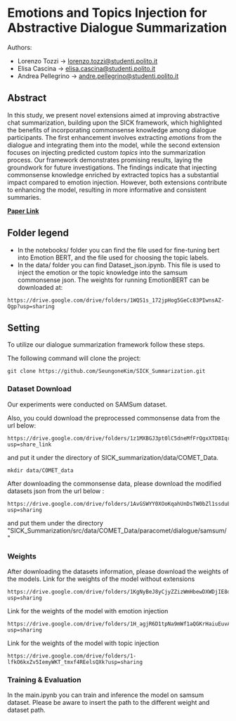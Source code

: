 # Emotions and Topics Injection for Abstractive Dialogue Summarization
Authors:
- Lorenzo Tozzi -> lorenzo.tozzi@studenti.polito.it
- Elisa Cascina -> elisa.cascina@studenti.polito.it
- Andrea Pellegrino -> andre.pellegrino@studenti.polito.it
## Abstract
In this study, we present novel extensions aimed at improving abstractive chat summarization, building upon the SICK framework, which highlighted the benefits of incorporating commonsense knowledge among dialogue participants. The first enhancement involves extracting _emotions_ from the dialogue and integrating them into the model, while the second extension focuses on injecting predicted custom _topics_ into the summarization process. Our framework demonstrates promising results, laying the groundwork for future investigations. The findings indicate that injecting commonsense knowledge enriched by extracted topics has a substantial impact compared to emotion injection. However, both extensions contribute to enhancing the model, resulting in more informative and consistent summaries.

**[Paper Link](https://drive.google.com/file/d/1uXpdkUM9fsKetN4qUub6lFwNeHDxzhth/view?usp=sharing)**

## Folder legend
- In the notebooks/ folder you can find the file used for fine-tuning bert into Emotion BERT, and the file used for choosing the topic labels.
- In the data/ folder you can find Dataset_json.ipynb. This file is used to inject the emotion or the topic knowledge into the samsum commonsense json.
The weights for running EmotionBERT can be downloaded at:
```
https://drive.google.com/drive/folders/1WQS1s_172jpHog5GeCc83PIwnsAZ-Qgp?usp=sharing
```

## Setting
To utilize our dialogue summarization framework follow these steps.

The following command will clone the project:
```
git clone https://github.com/SeungoneKim/SICK_Summarization.git
```


### Dataset Download
Our experiments were conducted on SAMSum dataset.

Also, you could download the preprocessed commonsense data from the url below:
```
https://drive.google.com/drive/folders/1z1MXBGJ3pt0lC5dneMfFrQgxXTD8Iqrr?usp=share_link
```

and put it under the directory of SICK_summarization/data/COMET_Data.
```
mkdir data/COMET_data
```

After downloading the commonsense data, please download the modified datasets json from the url below :
```
https://drive.google.com/drive/folders/1AvGSWYY0XOoKqahUnDsTW0bZl1ssduE5?usp=sharing
```
and put them under the directory "SICK_Summarization/src/data/COMET_Data/paracomet/dialogue/samsum/"

### Weights
After downloading the datasets information, please download the weights of the models.
Link for the weights of the model without extensions
```
https://drive.google.com/drive/folders/1KgNyBeJ8yCjyZZizWmHbewDXWDjIE8dU?usp=sharing
```
Link for the weights of the model with emotion injection
```
https://drive.google.com/drive/folders/1H_agjR6D1tpNa9mWf1aQGKrHaiuEuvAo?usp=sharing
```
Link for the weights of the model with topic injection
```
https://drive.google.com/drive/folders/1-lfkO6kxZv5IemyWKT_tmxf4REelsQXk?usp=sharing
```
### Training & Evaluation
In the main.ipynb you can train and inference the model on samsum dataset.
Please be aware to insert the path to the different weight and dataset path.

